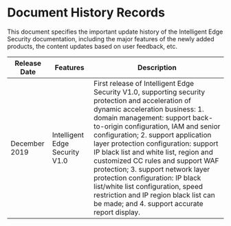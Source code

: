 # Document History Records

This document specifies the important update history of the Intelligent Edge Security documentation, including the major features of the newly added products, the content updates based on user feedback, etc.

| Release Date   | Features             | Description                                                         |
| ---------- | ---------------- | ------------------------------------------------------------ |
| December 2019 | Intelligent Edge Security V1.0 | First release of Intelligent Edge Security V1.0, supporting security protection and acceleration of dynamic acceleration business: 1. domain management: support back-to-origin configuration, IAM and senior configuration; 2. support application layer protection configuration: support IP black list and white list, region and customized CC rules and support WAF protection; 3. support network layer protection configuration: IP black list/white list configuration, speed restriction and IP region black list can be made; and 4. support accurate report display. |